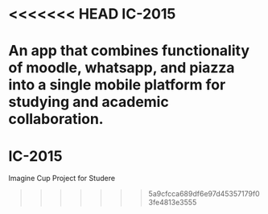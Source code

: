 <<<<<<< HEAD
IC-2015
=======

An app that combines functionality of moodle, whatsapp, and piazza into a single mobile platform for studying and academic collaboration.
=======
# IC-2015
Imagine Cup Project for Studere
>>>>>>> 5a9cfcca689df6e97d45357179f03fe4813e3555
